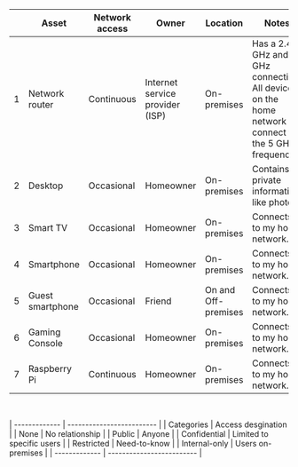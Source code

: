 |   | Asset            | Network access | Owner                           | Location            | Notes                                                                                               | Sensitivity   |
| - | ---------------- | -------------- | ------------------------------- | ------------------- | --------------------------------------------------------------------------------------------------- | ------------- |
| 1 | Network router   | Continuous     | Internet service provider (ISP) | On-premises         | Has a 2.4 GHz and 5 GHz connection. All devices on the home network connect to the 5 GHz frequency. | Confidential  |
| 2 | Desktop          | Occasional     | Homeowner                       | On-premises         | Contains private information, like photos.                                                          | Restricted    |
| 3 | Smart TV         | Occasional     | Homeowner                       | On-premises         | Connects to my home network.                                                                        | Restricted    |
| 4 | Smartphone       | Occasional     | Homeowner                       | On-premises         | Connects to my home network.                                                                        | Internal-only |
| 5 | Guest smartphone | Occasional     | Friend                          | On and Off-premises | Connects to my home network.                                                                        | Internal-only |
| 6 | Gaming Console   | Occasional     | Homeowner                       | On-premises         | Connects to my home network.                                                                        | Internal-only |
| 7 | Raspberry Pi     | Continuous     | Homeowner                       | On-premises         | Connects to my home network.                                                                        | Confidential  |

&nbsp;

| ------------- | ------------------------- |
| Categories    | Access desgination        |
| None          | No relationship           |
| Public        | Anyone                    |
| Confidential  | Limited to specific users |
| Restricted    | Need-to-know              |
| Internal-only | Users on-premises         |
| ------------- | ------------------------- |
